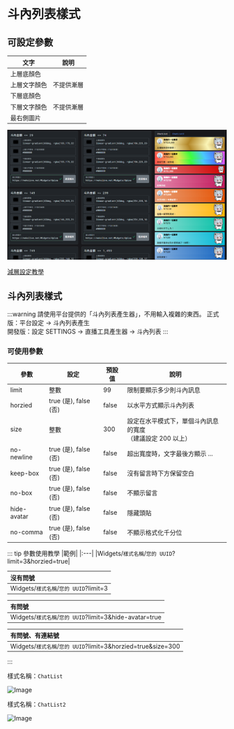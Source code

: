 # 斗內列表樣式

## 可設定參數

|文字|說明|
|---|---|
|上層底顏色||
|上層文字顏色|不提供漸層|
|下層底顏色||
|下層文字顏色|不提供漸層|
|最右側圖片||

![Image](/images/platform-settings/chatlist.png)

[減層設定教學](../tool/gradient)

## 斗內列表樣式

:::warning 請使用平台提供的「斗內列表產生器」，不用輸入複雜的東西。
正式版：平台設定 → 斗內列表產生  
開發版：設定 SETTINGS → 直播工具產生器 → 斗內列表
:::

### 可使用參數
|參數|設定|預設值|說明|
|---|---|---|---|
|limit|整數|99|限制要顯示多少則斗內訊息|
|horzied|true (是), false (否)|false|以水平方式顯示斗內列表|
|size|整數|300|設定在水平模式下，單個斗內訊息的寬度<br>（建議設定 200 以上）|
|no-newline|true (是), false (否)|false|超出寬度時，文字最後方顯示 ...|
|keep-box|true (是), false (否)|false|沒有留言時下方保留空白|
|no-box|true (是), false (否)|false|不顯示留言|
|hide-avatar|true (是), false (否)|false|隱藏頭貼|
|no-comma|true (是), false (否)|false|不顯示格式化千分位|

::: tip 參數使用教學
|範例|
|:---|
|Widgets/`樣式名稱`/`您的 UUID`?limit=3&horzied=true|

|沒有問號|
|:---|
|Widgets/`樣式名稱`/`您的 UUID`?limit=3|

|有問號|
|:---|
|Widgets/`樣式名稱`/`您的 UUID`?limit=3&hide-avatar=true|

|有問號、有連結號|
|:---|
|Widgets/`樣式名稱`/`您的 UUID`?limit=3&horzied=true&size=300|
:::

樣式名稱：`ChatList`  

![Image](https://image.haer0248.me/mCSW5q.png)

樣式名稱：`ChatList2`  

![Image](https://image.haer0248.me/eHQj3d.png)
